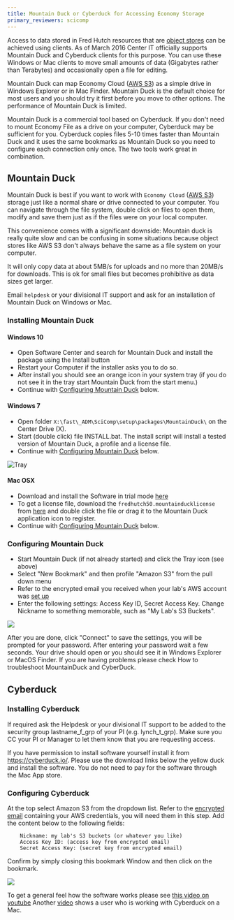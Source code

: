 ```yaml
---
title: Mountain Duck or Cyberduck for Accessing Economy Storage
primary_reviewers: scicomp
---
```

Access to data stored in Fred Hutch resources that are [object stores](/scicomputing/store_objectstore/) can be achieved using clients.  As of March 2016 Center IT officially supports Mountain Duck and Cyberduck clients for this purpose. You can use these Windows or Mac clients to move small amounts of data (Gigabytes rather than Terabytes) and occasionally open a file for editing.

Mountain Duck can map Economy Cloud ([AWS S3](/scicomputing/store_objectstore/)) as a simple drive in Windows Explorer or in Mac Finder. Mountain Duck is the default choice for most users and you should try it first before you move to other options. The performance of Mountain Duck is limited.

Mountain Duck is a commercial tool based on Cyberduck. If you don't need to mount Economy File as a drive on your computer, Cyberduck may be sufficient for you. Cyberduck copies files 5-10 times faster than Mountain Duck and it uses the same bookmarks as Mountain Duck so you need to configure each connection only once.  The two tools work great in combination.


## Mountain Duck

Mountain Duck is best if you want to work with `Economy Cloud` ([AWS S3](/scicomputing/store_objectstore/)) storage just like a normal share or drive connected to your computer. You can navigate through the file system, double click on files to open them, modify and save them just as if the files were on your local computer. 

This convenience comes with a significant downside: Mountain duck is really quite slow and can be confusing in some situations because object stores like AWS S3 don't always behave the same as a file system on your computer.  

It will only copy data at about 5MB/s for uploads and no more than 20MB/s for downloads. This is ok for small files but becomes prohibitive as data sizes get larger.  

Email `helpdesk` or your divisional IT support and ask for an installation of Mountain Duck on Windows or Mac.  

### Installing Mountain Duck

#### Windows 10

- Open Software Center and search for Mountain Duck and install the package using the Install button
- Restart your Computer if the installer asks you to do so.
- After install you should see an orange icon in your system tray (if you do not see it in the tray start Mountain Duck from the start menu.)
- Continue with [Configuring Mountain Duck](#configuring-mountain-duck) below.

#### Windows 7

- Open folder `X:\fast\_ADM\SciComp\setup\packages\MountainDuck\` on the Center Drive (X).  
- Start (double click) file INSTALL.bat. The install script will install a tested version of Mountain Duck, a profile and a license file.
- Continue with [Configuring Mountain Duck](#configuring-mountain-duck) below.

![Tray](/assets/mountain_cyber_duck/2018-09-25-11-25-43.png)


#### Mac OSX

- Download and install the Software in trial mode [here](https://mountainduck.io/)
- To get a license file, download the `fredhutch50.mountainducklicense` from [here](https://teams.fhcrc.org/sites/citwiki/SciComp/Documents/fredhutch50.mountainducklicense) and double click the file or drag it to the Mountain Duck application icon to register.
- Continue with [Configuring Mountain Duck](#configuring-mountain-duck) below.

### Configuring Mountain Duck

- Start Mountain Duck (if not already started) and click the Tray icon (see above)
- Select "New Bookmark" and then profile "Amazon S3" from the pull down menu
- Refer to the encrypted email you received when your lab's AWS account was [set up](/scicomputing/access_credentials/#amazon-web-services-aws)
- Enter the following settings: Access Key ID, Secret Access Key. Change Nickname to something memorable, such as "My Lab's S3 Buckets".


![](/assets/mountain_cyber_duck/2022-08-15-10-33-25.png)

After you are done, click "Connect" to save the settings, you will be prompted for your password. After entering your password wait a few seconds. Your drive should open or you should see it in Windows Explorer or MacOS Finder.
If you are having problems please check How to troubleshoot MountainDuck and CyberDuck.


## Cyberduck

### Installing Cyberduck

If required ask the Helpdesk or your divisional IT support to be added to the security group lastname_f_grp of your PI (e.g. lynch_t_grp). Make sure you CC your PI or Manager to let them know that you are requesting access.


If you have permission to install software yourself install it from https://cyberduck.io/. Please use the download links below the yellow duck and install the software. You do not need to pay for the software through the Mac App store. 

### Configuring Cyberduck

At the top select Amazon S3 from the dropdown list. 
Refer to the [encrypted email](/scicomputing/access_credentials/#amazon-web-services-aws) containing your AWS credentials, you will need them in this step.
Add the content below to the following fields:
```
    Nickname: my lab's S3 buckets (or whatever you like)
    Access Key ID: (access key from encrypted email)
    Secret Access Key: (secret key from encrypted email)

```
Confirm by simply closing this bookmark Window and then click on the bookmark. 

![](/assets/mountain_cyber_duck/2022-08-15-10-43-48.png)



To get a general feel how the software works please see [this video on youtube](https://www.youtube.com/watch?v=mzDqIhLuX_A​)  Another [video](https://www.youtube.com/watch?v=it4NyAH6ml8) shows a user who is working with Cyberduck on a Mac.
